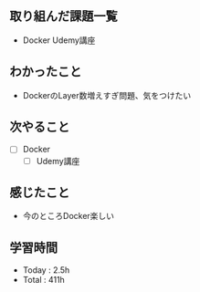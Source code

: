 ## 取り組んだ課題一覧

- Docker Udemy講座

## わかったこと
- DockerのLayer数増えすぎ問題、気をつけたい

## 次やること

- [ ] Docker
    - [ ] Udemy講座

## 感じたこと
- 今のところDocker楽しい

## 学習時間

- Today : 2.5h
- Total : 411h
